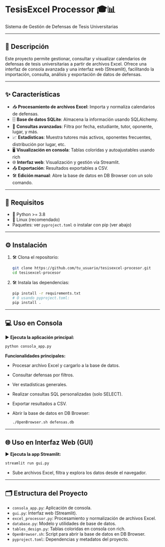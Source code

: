 # TesisExcel Processor 🎓📊

Sistema de Gestión de Defensas de Tesis Universitarias

---

## 📄 Descripción

Este proyecto permite gestionar, consultar y visualizar calendarios de defensas de tesis universitarias a partir de archivos Excel. Ofrece una interfaz de consola avanzada y una interfaz web (Streamlit), facilitando la importación, consulta, análisis y exportación de datos de defensas.

---

## ✨ Características

- 📥 **Procesamiento de archivos Excel**: Importa y normaliza calendarios de defensas.
- 🗄️ **Base de datos SQLite**: Almacena la información usando SQLAlchemy.
- 🔎 **Consultas avanzadas**: Filtra por fecha, estudiante, tutor, oponente, lugar, y más.
- 📈 **Estadísticas**: Muestra tutores más activos, oponentes frecuentes, distribución por lugar, etc.
- 🖥️ **Visualización en consola**: Tablas coloridas y autoajustables usando rich
- 🌐 **Interfaz web**: Visualización y gestión vía Streamlit.
- 📤 **Exportación**: Resultados exportables a CSV.
- 🛠️ **Edición manual**: Abre la base de datos en DB Browser con un solo comando.

---

## 🐍 Requisitos

- 🐍 Python >= 3.8
- 🐧 Linux (recomendado)
- Paquetes: ver `pyproject.toml` o instalar con pip (ver abajo)

---

## ⚙️ Instalación

1. 🛠️ Clona el repositorio:

   ```bash
   git clone https://github.com/tu_usuario/tesisexcel-procesor.git
   cd tesisexcel-procesor
   ```

2. 🛠️ Instala las dependencias:

   ```bash
   pip install -r requirements.txt
   # O usando pyproject.toml:
   pip install .
   ```

---

## 💻 Uso en Consola

▶️ **Ejecuta la aplicación principal:**

```bash
python consola_app.py
```

**Funcionalidades principales:**

- Procesar archivo Excel y cargarlo a la base de datos.
- Consultar defensas por filtros.
- Ver estadísticas generales.
- Realizar consultas SQL personalizadas (solo SELECT).
- Exportar resultados a CSV.
- Abrir la base de datos en DB Browser:
  
    ``` bash  
    ./OpenBrowser.sh defensas.db
    ```

---

## 🌐 Uso en Interfaz Web (GUI)

▶️ **Ejecuta la app Streamlit:**

```bash  
streamlit run gui.py
```

- Sube archivos Excel, filtra y explora los datos desde el navegador.

---

## 🗂️ Estructura del Proyecto

- `consola_app.py`: Aplicación de consola.
- `gui.py`: Interfaz web (Streamlit).
- `excel_processor.py`: Procesamiento y normalización de archivos Excel.
- `database.py`: Modelo y utilidades de base de datos.
- `tables_design.py`: Tablas coloridas en consola con rich.
- `OpenBrowser.sh`: Script para abrir la base de datos en DB Browser.
- `pyproject.toml`: Dependencias y metadatos del proyecto.
